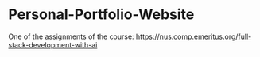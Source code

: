# Personal-Portfolio-Website
One of the assignments of the course:
https://nus.comp.emeritus.org/full-stack-development-with-ai
